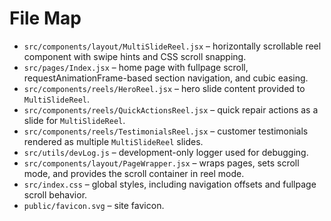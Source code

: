 # File Map

- `src/components/layout/MultiSlideReel.jsx` – horizontally scrollable reel component with swipe hints and CSS scroll snapping.
- `src/pages/Index.jsx` – home page with fullpage scroll, requestAnimationFrame-based section navigation, and cubic easing.
- `src/components/reels/HeroReel.jsx` – hero slide content provided to `MultiSlideReel`.
- `src/components/reels/QuickActionsReel.jsx` – quick repair actions as a slide for `MultiSlideReel`.
- `src/components/reels/TestimonialsReel.jsx` – customer testimonials rendered as multiple `MultiSlideReel` slides.
- `src/utils/devLog.js` – development-only logger used for debugging.
- `src/components/layout/PageWrapper.jsx` – wraps pages, sets scroll mode, and provides the scroll container in reel mode.
- `src/index.css` – global styles, including navigation offsets and fullpage scroll behavior.
- `public/favicon.svg` – site favicon.
